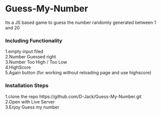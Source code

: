 # Guess-My-Number

Its a JS based game to guess the number randomly generated between 1 and 20

<h3>Including Functionality</h3>
	1.empty input filed			<br>
	2.Number Guessed right			<br>
	3.Number Too High / Too Low	<br>
	4.HighScore			<br>
	5.Again button (for working without reloading page and use highscore)

<br>
<h3>Installation Steps</h3>
1.clone the repo 
https://github.com/D-Jack/Guess-My-Number.git <br>
2.Open with Live Server<br>
3.Enjoy Guess my number<br>
